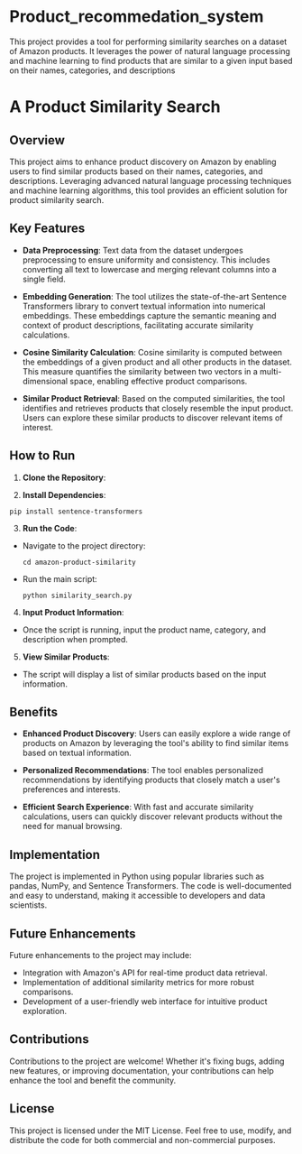 # Product_recommedation_system
This project provides a tool for performing similarity searches on a dataset of Amazon products. It leverages the power of natural language processing and machine learning to find products that are similar to a given input based on their names, categories, and descriptions

# A Product Similarity Search

## Overview

This project aims to enhance product discovery on Amazon by enabling users to find similar products based on their names, categories, and descriptions. Leveraging advanced natural language processing techniques and machine learning algorithms, this tool provides an efficient solution for product similarity search.

## Key Features

- **Data Preprocessing**: Text data from the dataset undergoes preprocessing to ensure uniformity and consistency. This includes converting all text to lowercase and merging relevant columns into a single field.

- **Embedding Generation**: The tool utilizes the state-of-the-art Sentence Transformers library to convert textual information into numerical embeddings. These embeddings capture the semantic meaning and context of product descriptions, facilitating accurate similarity calculations.

- **Cosine Similarity Calculation**: Cosine similarity is computed between the embeddings of a given product and all other products in the dataset. This measure quantifies the similarity between two vectors in a multi-dimensional space, enabling effective product comparisons.

- **Similar Product Retrieval**: Based on the computed similarities, the tool identifies and retrieves products that closely resemble the input product. Users can explore these similar products to discover relevant items of interest.

## How to Run

1. **Clone the Repository**: 


2. **Install Dependencies**:
  ```
  pip install sentence-transformers
  ```

3. **Run the Code**:
- Navigate to the project directory:
  ```
  cd amazon-product-similarity
  ```
- Run the main script:
  ```
  python similarity_search.py
  ```

4. **Input Product Information**:
- Once the script is running, input the product name, category, and description when prompted.

5. **View Similar Products**:
- The script will display a list of similar products based on the input information.

## Benefits

- **Enhanced Product Discovery**: Users can easily explore a wide range of products on Amazon by leveraging the tool's ability to find similar items based on textual information.

- **Personalized Recommendations**: The tool enables personalized recommendations by identifying products that closely match a user's preferences and interests.

- **Efficient Search Experience**: With fast and accurate similarity calculations, users can quickly discover relevant products without the need for manual browsing.

## Implementation

The project is implemented in Python using popular libraries such as pandas, NumPy, and Sentence Transformers. The code is well-documented and easy to understand, making it accessible to developers and data scientists.

## Future Enhancements

Future enhancements to the project may include:
- Integration with Amazon's API for real-time product data retrieval.
- Implementation of additional similarity metrics for more robust comparisons.
- Development of a user-friendly web interface for intuitive product exploration.

## Contributions

Contributions to the project are welcome! Whether it's fixing bugs, adding new features, or improving documentation, your contributions can help enhance the tool and benefit the community.

## License

This project is licensed under the MIT License. Feel free to use, modify, and distribute the code for both commercial and non-commercial purposes.

